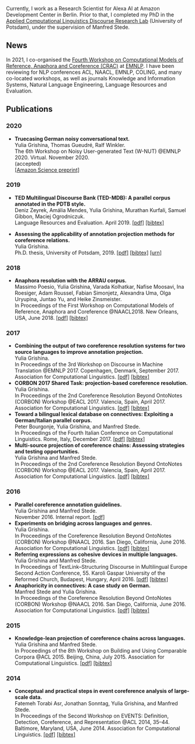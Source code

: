Currently, I work as a Research Scientist for Alexa AI at Amazon Development Center in Berlin. Prior to that, I completed my PhD in the <a href="http://angcl.ling.uni-potsdam.de"> Applied Computational Linguistics Discourse Research Lab</a> (University of Potsdam), under the supervision of Manfred Stede.

## News
In 2021, I co-organised the <a href="https://sites.google.com/view/crac2021"> Fourth Workshop on Computational Models of Reference, Anaphora and Coreference (CRAC)</a> at <a href="https://2021.emnlp.org">EMNLP</a>.
I have been reviewing for NLP conferences ACL, NAACL, EMNLP, COLING, and many co-located workshops, as well as journals Knowledge and Information Systems, Natural Language Engineering, Language Resources and Evaluation.

## Publications

### 2020
* **Truecasing German noisy conversational text.**<br>
Yulia Grishina, Thomas Gueudré, Ralf Winkler.<br>
The 6th Workshop on Noisy User-generated Text (W-NUT) @EMNLP 2020. Virtual. November 2020.<br>
(accepted)<br>
<a href="https://www.amazon.science/publications/truecasing-german-user-generated-conversational-text">[Amazon Science preprint]</a>

### 2019

* **TED Multilingual Discourse Bank (TED-MDB): A parallel corpus annotated in the PDTB style.**<br>
Deniz Zeyrek, Amália Mendes, Yulia Grishina, Murathan Kurfali, Samuel Gibbon, Maciej Ogrodniczuk.<br>
Language Resources and Evaluation. April 2019. <a href="https://link.springer.com/epdf/10.1007/s10579-019-09445-9?author_access_token=OHvJeC-jJFLC0Meo86hrsfe4RwlQNchNByi7wbcMAY4cA0HYd3VYboLYcy8Jto8NW1p9uTQq52cYj_QGOP05L2z_OemdighnSm9qoX_kpiqA3OAtR_PD9jIz0wnNNjrH-rmHZgD-3r2DurWj3mRvEA%3D%3D">[pdf]</a> <a href="https://scholar.googleusercontent.com/scholar.bib?q=info:kIM3jDE3_tgJ:scholar.google.com/&output=citation&scisig=AAGBfm0AAAAAXMRuDwDu22RJkftzw0sl-m1kvuwj1S7d&scisf=4&ct=citation&cd=-1&hl=tr">[bibtex]</a>

* **Assessing the applicability of annotation projection methods for coreference relations.**<br>
Yulia Grishina.<br>
Ph.D. thesis, University of Potsdam, 2019. <a href="https://publishup.uni-potsdam.de/opus4-ubp/frontdoor/deliver/index/docId/42537/file/grishina_diss.pdf">[pdf]</a> <a href="https://publishup.uni-potsdam.de/citationExport/index/download/docId/42537/output/bibtex">[bibtex]</a> <a href="https://publishup.uni-potsdam.de/frontdoor/index/index/docId/42537">[urn]</a>

### 2018

* **Anaphora resolution with the ARRAU corpus.**<br>
Massimo Poesio, Yulia Grishina, Varada Kolhatkar, Nafise Moosavi, Ina Roesiger, Adam Roussel, Fabian Simonjetz, Alexandra Uma, Olga Uryupina, Juntao Yu, and Heike Zinsmeister.<br>
In Proceedings of the First Workshop on Computational Models of Reference, Anaphora and Coreference @NAACL2018. New Orleans, USA, June 2018. <a href="http://www.aclweb.org/anthology/W18-0702">[pdf]</a> <a href="https://aclanthology.info/papers/W18-0702/w18-0702.bib">[bibtex]</a>

### 2017

* **Combining the output of two coreference resolution systems for two source languages to improve annotation projection.**<br>
Yulia Grishina.<br>
In Proceedings of the 3rd Workshop on Discourse in Machine Translation @EMNLP 2017. Copenhagen, Denmark, September 2017. Association for Computational Linguistics. <a href="http://aclweb.org/anthology/W17-4809">[pdf]</a> <a href="https://aclanthology.info/papers/W17-4809/w17-4809.bib">[bibtex]</a>
* **CORBON 2017 Shared Task: projection-based coreference resolution.**<br>
Yulia Grishina.<br>
In Proceedings of the 2nd Coreference Resolution Beyond OntoNotes (CORBON) Workshop @EACL 2017. Valencia, Spain, April 2017. Association for Computational Linguistics. <a href="http://aclweb.org/anthology/W17-1507">[pdf]</a> <a href="https://aclanthology.info/papers/W17-1507/w17-1507.bib">[bibtex]</a>
* **Toward a bilingual lexical database on connectives: Exploiting a German/Italian parallel corpus.**<br>
Peter Bourgonje, Yulia Grishina, and Manfred Stede.<br>
In Proceedings of the Fourth Italian Conference on Computational Linguistics. Rome, Italy, December 2017. <a href="http://ceur-ws.org/Vol-2006/paper006.pdf">[pdf]</a> <a href="https://scholar.googleusercontent.com/scholar.bib?q=info:_tzHTz4UTQAJ:scholar.google.com/&output=citation&scisig=AAGBfm0AAAAAXIlwMWWbq3MZxKhHex2IfmYz3QclKpWg&scisf=4&ct=citation&cd=-1&hl=de">[bibtex]</a>
* **Multi-source projection of coreference chains: Assessing strategies and testing opportunities.**<br>
Yulia Grishina and Manfred Stede.<br>
In Proceedings of the 2nd Coreference Resolution Beyond OntoNotes (CORBON) Workshop @EACL 2017. Valencia, Spain, April 2017. Association for Computational Linguistics. <a href="http://aclweb.org/anthology/W17-1506">[pdf]</a> <a href="https://aclanthology.info/papers/W17-1506/w17-1506.bib">[bibtex]</a>

### 2016

* **Parallel coreference annotation guidelines.**<br>
Yulia Grishina and Manfred Stede.<br>
November 2016. Internal report. <a href="https://github.com/yuliagrishina/CORBON-2017-Shared-Task/blob/master/Parallel_annotation_guidelines.pdf">[pdf]</a>
* **Experiments on bridging across languages and genres.**<br>
Yulia Grishina.<br>
In Proceedings of the Coreference Resolution Beyond OntoNotes (CORBON) Workshop @NAACL 2016. San Diego, California, June 2016. Association for Computational Linguistics. <a href="http://aclweb.org/anthology/W16-0702">[pdf]</a> <a href="https://aclanthology.info/papers/W16-0702/w16-0702.bib">[bibtex]</a>
* **Referring expressions as cohesive devices in multiple languages.**<br>
Yulia Grishina and Manfred Stede.<br>
In Proceedings of TextLink–Structuring Discourse in Multilingual Europe Second Action Conference, 55. Karoli Gaspar University of the Reformed Church, Budapest, Hungary, April 2016. <a href="http://textlink.ii.metu.edu.tr/sites/default/files/Conference%20Handbook_beliv.pdf#page=55">[pdf]</a> <a href="https://scholar.googleusercontent.com/scholar.bib?q=info:lNil2KGNFMMJ:scholar.google.com/&output=citation&scisig=AAGBfm0AAAAAXIlwh2wF9vHPxAD_Xu6rEZEEsphSTJum&scisf=4&ct=citation&cd=-1&hl=de">[bibtex]</a>
* **Anaphoricity in connectives: A case study on German.**<br>
Manfred Stede and Yulia Grishina.<br>
In Proceedings of the Coreference Resolution Beyond OntoNotes (CORBON) Workshop @NAACL 2016. San Diego, California, June 2016. Association for Computational Linguistics. <a href="http://aclweb.org/anthology/W16-0706">[pdf]</a> <a href="https://aclanthology.info/papers/W16-0706/w16-0706.bib">[bibtex]</a>

### 2015

* **Knowledge-lean projection of coreference chains across languages.**<br>
Yulia Grishina and Manfred Stede.<br>
In Proceedings of the 8th Workshop on Building and Using Comparable Corpora @ACL 2015. Beijing, China, July 2015. Association for Computational Linguistics. <a href="http://aclweb.org/anthology/W15-3403">[pdf]</a> <a href="https://aclanthology.info/papers/W15-3403/w15-3403.bib">[bibtex]</a>

### 2014

* **Conceptual and practical steps in event coreference analysis of large-scale data.**<br>
Fatemeh Torabi Asr, Jonathan Sonntag, Yulia Grishina, and Manfred Stede.<br>
In Proceedings of the Second Workshop on EVENTS: Definition, Detection, Coreference, and Representation @ACL 2014, 35–44. Baltimore, Maryland, USA, June 2014. Association for Computational Linguistics. <a href="http://aclweb.org/anthology/W14-2906">[pdf]</a> <a href="https://aclanthology.info/papers/W14-2906/w14-2906.bib">[bibtex]</a>
